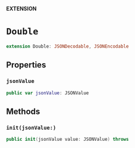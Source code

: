 **EXTENSION**

# `Double`
```swift
extension Double: JSONDecodable, JSONEncodable
```

## Properties
### `jsonValue`

```swift
public var jsonValue: JSONValue
```

## Methods
### `init(jsonValue:)`

```swift
public init(jsonValue value: JSONValue) throws
```
